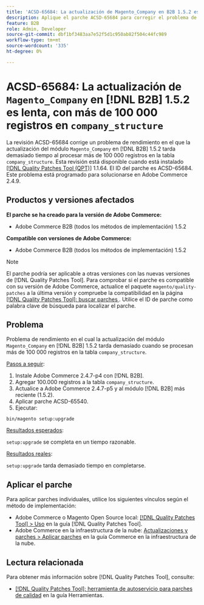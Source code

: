 ```yaml
---
title: 'ACSD-65684: La actualización de Magento_Company en B2B 1.5.2 es lenta, con más de 100 000 registros en company_structure'
description: Aplique el parche ACSD-65684 para corregir el problema de Adobe Commerce en el que la actualización del módulo Magento_Company en B2B 1.5.2 tarda demasiado debido al procesamiento de un gran número de registros (~100 000+) en la tabla company_structure.
feature: B2B
role: Admin, Developer
source-git-commit: dbf1bf3483aa7e52f5d1c950ab82f504c44fc989
workflow-type: tm+mt
source-wordcount: '335'
ht-degree: 0%

---
```



# ACSD-65684: La actualización de `Magento_Company` en [!DNL B2B] 1.5.2 es lenta, con más de 100 000 registros en `company_structure`

La revisión ACSD-65684 corrige un problema de rendimiento en el que la actualización del módulo `Magento_Company` en [!DNL B2B] 1.5.2 tarda demasiado tiempo al procesar más de 100 000 registros en la tabla `company_structure`. Esta revisión está disponible cuando está instalado [[!DNL Quality Patches Tool (QPT)]](/help/tools/quality-patches-tool/quality-patches-tool-to-self-serve-quality-patches.md) 1.1.64. El ID del parche es ACSD-65684. Este problema está programado para solucionarse en Adobe Commerce 2.4.9.

## Productos y versiones afectados

**El parche se ha creado para la versión de Adobe Commerce:**

* Adobe Commerce B2B (todos los métodos de implementación) 1.5.2

**Compatible con versiones de Adobe Commerce:**

* Adobe Commerce B2B (todos los métodos de implementación) 1.5.2

>[!NOTE]
>
>El parche podría ser aplicable a otras versiones con las nuevas versiones de [!DNL Quality Patches Tool]. Para comprobar si el parche es compatible con su versión de Adobe Commerce, actualice el paquete `magento/quality-patches` a la última versión y compruebe la compatibilidad en la página [[!DNL Quality Patches Tool]: buscar parches ](https://experienceleague.adobe.com/tools/commerce-quality-patches/index.html?lang=es). Utilice el ID de parche como palabra clave de búsqueda para localizar el parche.

## Problema

Problema de rendimiento en el cual la actualización del módulo `Magento_Company` en [!DNL B2B] 1.5.2 tarda demasiado cuando se procesan más de 100 000 registros en la tabla `company_structure`.

<u>Pasos a seguir</u>:

1. Instale Adobe Commerce 2.4.7-p4 con [!DNL B2B].
1. Agregar 100.000 registros a la tabla `company_structure`.
1. Actualice a Adobe Commerce 2.4.7-p5 y al módulo [!DNL B2B] más reciente (1.5.2).
1. Aplicar parche ACSD-65540.
1. Ejecutar:

```
bin/magento setup:upgrade
```

<u>Resultados esperados</u>:

`setup:upgrade` se completa en un tiempo razonable.

<u>Resultados reales</u>:

`setup:upgrade` tarda demasiado tiempo en completarse.

## Aplicar el parche

Para aplicar parches individuales, utilice los siguientes vínculos según el método de implementación:

* Adobe Commerce o Magento Open Source local: [[!DNL Quality Patches Tool] > Uso](/help/tools/quality-patches-tool/usage.md) en la guía [!DNL Quality Patches Tool].
* Adobe Commerce en la infraestructura de la nube: [Actualizaciones y parches > Aplicar parches](https://experienceleague.adobe.com/docs/commerce-cloud-service/user-guide/develop/upgrade/apply-patches.html?lang=es) en la guía Commerce en la infraestructura de la nube.

## Lectura relacionada

Para obtener más información sobre [!DNL Quality Patches Tool], consulte:

* [[!DNL Quality Patches Tool]: herramienta de autoservicio para parches de calidad](/help/tools/quality-patches-tool/quality-patches-tool-to-self-serve-quality-patches.md) en la guía Herramientas.
